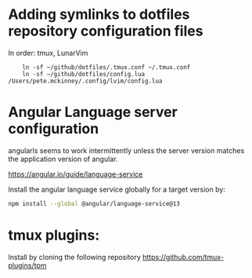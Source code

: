 # Adding symlinks to dotfiles repository configuration files

In order: tmux, LunarVim

```
    ln -sf ~/github/dotfiles/.tmux.conf ~/.tmux.conf
    ln -sf ~/github/dotfiles/config.lua /Users/pete.mckinney/.config/lvim/config.lua
```


# Angular Language server configuration

angularls seems to work intermittently unless the server version matches the application version of angular. 

https://angular.io/guide/language-service

Install the angular language service globally for a target version by:

```bash
npm install --global @angular/language-service@13
```

# tmux plugins: 

Install by cloning the following repository https://github.com/tmux-plugins/tpm

